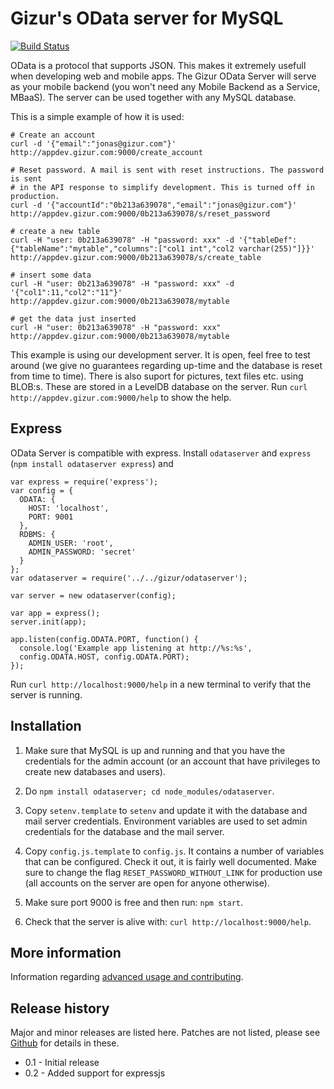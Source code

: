 Gizur's OData server for MySQL
==============================


[![Build Status][travis-image]][travis-url]

OData is a protocol that supports JSON. This makes it extremely usefull when
developing web and mobile apps. The Gizur OData Server will serve as your
mobile backend (you won't need any Mobile Backend as a Service, MBaaS). The
server can be used together with any MySQL database.

This is a simple example of how it is used:

```
# Create an account
curl -d '{"email":"jonas@gizur.com"}' http://appdev.gizur.com:9000/create_account

# Reset password. A mail is sent with reset instructions. The password is sent
# in the API response to simplify development. This is turned off in production.
curl -d '{"accountId":"0b213a639078","email":"jonas@gizur.com"}' http://appdev.gizur.com:9000/0b213a639078/s/reset_password

# create a new table
curl -H "user: 0b213a639078" -H "password: xxx" -d '{"tableDef":{"tableName":"mytable","columns":["col1 int","col2 varchar(255)"]}}' http://appdev.gizur.com:9000/0b213a639078/s/create_table

# insert some data
curl -H "user: 0b213a639078" -H "password: xxx" -d '{"col1":11,"col2":"11"}' http://appdev.gizur.com:9000/0b213a639078/mytable

# get the data just inserted
curl -H "user: 0b213a639078" -H "password: xxx"  http://appdev.gizur.com:9000/0b213a639078/mytable
```

This example is using our development server. It is open, feel free to test
around (we give no guarantees regarding up-time and the database is reset
from time to time). There is also suport for pictures, text files etc. using
BLOB:s. These are stored in a LevelDB database on the server.
 Run `curl http://appdev.gizur.com:9000/help` to show the help.


Express
-------

OData Server is compatible with express. Install `odataserver` and `express`
(`npm install odataserver express`) and

```
var express = require('express');
var config = {
  ODATA: {
    HOST: 'localhost',
    PORT: 9001
  },
  RDBMS: {
    ADMIN_USER: 'root',
    ADMIN_PASSWORD: 'secret'
  }
};
var odataserver = require('../../gizur/odataserver');

var server = new odataserver(config);

var app = express();
server.init(app);

app.listen(config.ODATA.PORT, function() {
  console.log('Example app listening at http://%s:%s',
  config.ODATA.HOST, config.ODATA.PORT);
});
```

Run `curl http://localhost:9000/help` in a new terminal to verify that the
server is running.

Installation
-----------

1. Make sure that MySQL is up and running and that you have the credentials for
 the admin account (or an account that have privileges to create new databases
  and users).

1. Do `npm install odataserver; cd node_modules/odataserver`.

1. Copy `setenv.template` to `setenv` and update it with the database and
mail server credentials. Environment variables are used to set admin credentials
for the database and the mail server.

1. Copy `config.js.template` to `config.js`. It contains a number of variables
that can be configured. Check it out, it is fairly well documented. Make sure
to change the flag `RESET_PASSWORD_WITHOUT_LINK` for production use (all
  accounts on the server are open for anyone otherwise).

1. Make sure port 9000 is free and then run: `npm start`.

1. Check that the server is alive with: `curl http://localhost:9000/help`.


More information
---------------

Information regarding [advanced usage and contributing](./ADVANCED.md).


Release history
---------------

Major and minor releases are listed here. Patches are not listed, please see
[Github](https://github.com/gizur/odataserver) for details in these.


* 0.1 - Initial release
* 0.2 - Added support for expressjs



[travis-image]: https://img.shields.io/travis/gizur/odataserver.svg?style=flat
[travis-url]: https://travis-ci.org/gizur/odataserver
